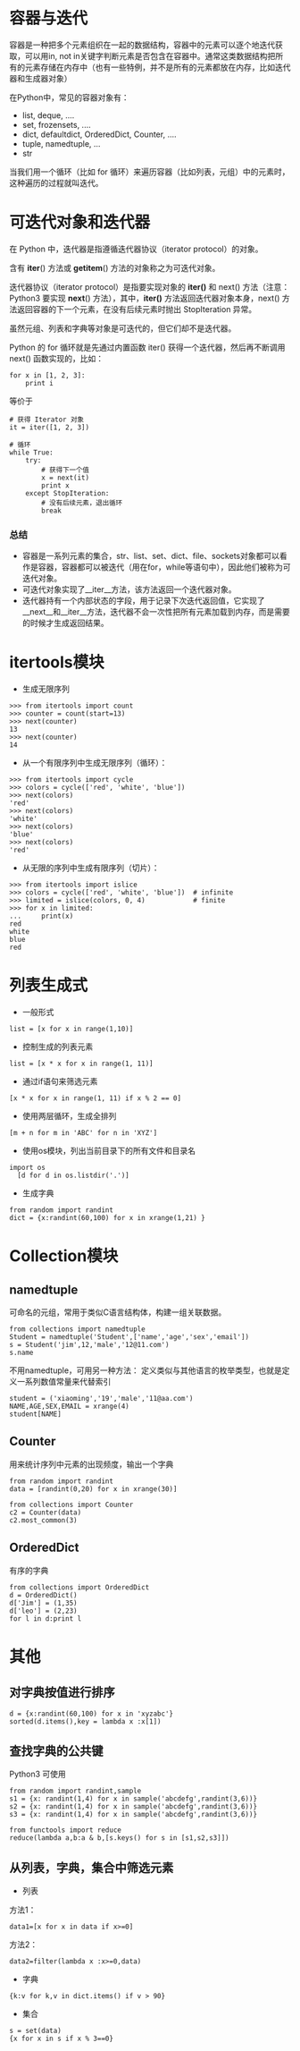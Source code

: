 # 容器与迭代
容器是一种把多个元素组织在一起的数据结构，容器中的元素可以逐个地迭代获取，可以用in, not in关键字判断元素是否包含在容器中。通常这类数据结构把所有的元素存储在内存中（也有一些特例，并不是所有的元素都放在内存，比如迭代器和生成器对象）

在Python中，常见的容器对象有：

- list, deque, ....
- set, frozensets, ....
- dict, defaultdict, OrderedDict, Counter, ....
- tuple, namedtuple, …
- str

当我们用一个循环（比如 for 循环）来遍历容器（比如列表，元组）中的元素时，这种遍历的过程就叫迭代。

# 可迭代对象和迭代器

在 Python 中，迭代器是指遵循迭代器协议（iterator protocol）的对象。

含有 __iter__() 方法或 __getitem__() 方法的对象称之为可迭代对象。

迭代器协议（iterator protocol）是指要实现对象的 __iter()__ 和 next() 方法（注意：Python3 要实现 __next__() 方法），其中，__iter()__ 方法返回迭代器对象本身，next() 方法返回容器的下一个元素，在没有后续元素时抛出 StopIteration 异常。

虽然元组、列表和字典等对象是可迭代的，但它们却不是迭代器。

Python 的 for 循环就是先通过内置函数 iter() 获得一个迭代器，然后再不断调用 next() 函数实现的，比如：

```
for x in [1, 2, 3]:
    print i
```

等价于

```
# 获得 Iterator 对象
it = iter([1, 2, 3])

# 循环
while True:
    try:
        # 获得下一个值
        x = next(it)
        print x
    except StopIteration:
        # 没有后续元素，退出循环
        break
```

### 总结
- 容器是一系列元素的集合，str、list、set、dict、file、sockets对象都可以看作是容器，容器都可以被迭代（用在for，while等语句中），因此他们被称为可迭代对象。
- 可迭代对象实现了__iter__方法，该方法返回一个迭代器对象。
- 迭代器持有一个内部状态的字段，用于记录下次迭代返回值，它实现了__next__和__iter__方法，迭代器不会一次性把所有元素加载到内存，而是需要的时候才生成返回结果。

# itertools模块
- 生成无限序列

```
>>> from itertools import count
>>> counter = count(start=13)
>>> next(counter)
13
>>> next(counter)
14
```
- 从一个有限序列中生成无限序列（循环）：

```
>>> from itertools import cycle
>>> colors = cycle(['red', 'white', 'blue'])
>>> next(colors)
'red'
>>> next(colors)
'white'
>>> next(colors)
'blue'
>>> next(colors)
'red'
```
- 从无限的序列中生成有限序列（切片）：

```
>>> from itertools import islice
>>> colors = cycle(['red', 'white', 'blue'])  # infinite
>>> limited = islice(colors, 0, 4)            # finite
>>> for x in limited:                         
...     print(x)
red
white
blue
red
```



# 列表生成式

- 一般形式


```
list = [x for x in range(1,10)]
```

 
- 控制生成的列表元素
 
 
```
list = [x * x for x in range(1, 11)]
```


- 通过if语句来筛选元素


```
[x * x for x in range(1, 11) if x % 2 == 0]
```
- 使用两层循环，生成全排列


```
[m + n for m in 'ABC' for n in 'XYZ']
```

- 使用os模块，列出当前目录下的所有文件和目录名

```
import os
  [d for d in os.listdir('.')]
```

- 生成字典

```
from random import randint
dict = {x:randint(60,100) for x in xrange(1,21) }
```



# Collection模块
## namedtuple
可命名的元组，常用于类似C语言结构体，构建一组关联数据。

```
from collections import namedtuple
Student = namedtuple('Student',['name','age','sex','email'])
s = Student('jim',12,'male','12@11.com')
s.name
```
不用namedtuple，可用另一种方法：
定义类似与其他语言的枚举类型，也就是定义一系列数值常量来代替索引
```
student = ('xiaoming','19','male','11@aa.com')
NAME,AGE,SEX,EMAIL = xrange(4)
student[NAME]
```
## Counter
用来统计序列中元素的出现频度，输出一个字典
```
from random import randint
data = [randint(0,20) for x in xrange(30)]

from collections import Counter
c2 = Counter(data)
c2.most_common(3)
```

## OrderedDict
有序的字典

```
from collections import OrderedDict
d = OrderedDict()
d['Jim'] = (1,35)
d['leo'] = (2,23)
for l in d:print l
```
# 其他
## 对字典按值进行排序

```
d = {x:randint(60,100) for x in 'xyzabc'}
sorted(d.items(),key = lambda x :x[1])
```

## 查找字典的公共键
Python3 可使用

```
from random import randint,sample
s1 = {x: randint(1,4) for x in sample('abcdefg',randint(3,6))}
s2 = {x: randint(1,4) for x in sample('abcdefg',randint(3,6))}
s3 = {x: randint(1,4) for x in sample('abcdefg',randint(3,6))}

from functools import reduce
reduce(lambda a,b:a & b,[s.keys() for s in [s1,s2,s3]])
```

## 从列表，字典，集合中筛选元素

- 列表

方法1：

```
data1=[x for x in data if x>=0]
```

方法2：


```
data2=filter(lambda x :x>=0,data)
```

- 字典

```
{k:v for k,v in dict.items() if v > 90}
```

- 集合


```
s = set(data)
{x for x in s if x % 3==0}
```

